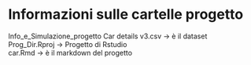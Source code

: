 # Informazioni sulle cartelle progetto
Info_e_Simulazione_progetto 
Car details v3.csv -> è il dataset <br />
Prog_Dir.Rproj -> Progetto di Rstudio <br />
car.Rmd -> è il markdown del progetto <br />
